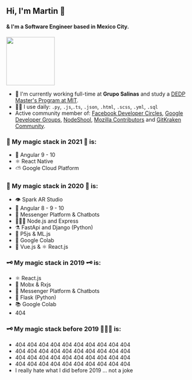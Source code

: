 


## Hi, I'm Martin 🦄
#### & I'm a Software Engineer based in Mexico City.

<div>
  <img src="http://www.nyan.cat/cats/original.gif" height="128">
</div>

- 🏢 I'm currently working full-time at **Grupo Salinas** and study a [DEDP Master's Program at MIT](https://economics.mit.edu/masters?utm_medium=partner-marketing&utm_source=email&utm_campaign=mitx&utm_content=mm-dedp-sp21-email-4).
- 🧙‍♂️ I use daily: `.py`, `.js`,`.ts`, `.json`, `.html`, `.scss`, `.yml`, `.sql`
- Active community member of: [Facebook Developer Circles](https://www.facebook.com/groups/DevCCiudaddeMexico/), [Google Developer Groups](https://www.youtube.com/watch?v=r2yMb-v0wek), [NodeShool](https://github.com/nodeschool), [Mozilla Contributors](https://developer.mozilla.org/es/profiles/PatoDeTuring) and [GitKraken Community](https://events.darry.codes/github?fbclid=IwAR1NKd93OCXOpucE5Ay9fENf3iOA_Ynep5XAChMj5VKOQB-CiY93P3NDYlo).

### 🧠 My magic stack in 2021 🧠 is:

- 🍄 Angular 9 - 10
- ⚛︎ React Native 
- ⛅️ Google Cloud Platform

### 🔮 My magic stack in 2020 🔮 is:

- 👁  Spark AR Studio
- 🍄  Angular 8 - 9 - 10
- 🧿  Messenger Platform & Chatbots
- 👷🏽‍♂️  Node.js and Express
- ⚗️   FastApi and Django (Python)
- 🏮  P5js & ML.js
- 🧶  Google Colab
- 🎾  Vue.js & ⚛︎ React.js 


### 🗝 My magic stack in 2019 🗝 is:

- ⚛︎  React.js 
- 🎍 Mobx & Rxjs
- 🤖  Messenger Platform & Chatbots
- 🐍  Flask (Python)
- 📚  Google Colab
- 404

### 🗝 My magic stack before 2019 👨🏻‍💻 is:

- 404 404 404 404 404 404 404 404 404 404
- 404 404 404 404 404 404 404 404 404 404
- 404 404 404 404 404 404 404 404 404 404
- 404 404 404 404 404 404 404 404 404 404
- I really hate what I did before 2019 ... not a joke
